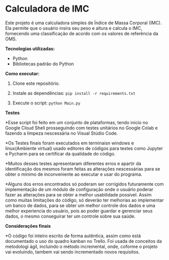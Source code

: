 # Calculadora de IMC

Este projeto é uma calculadora simples de Índice de Massa Corporal (IMC). Ela permite que
o usuário insira seu peso e altura e calcula o IMC, fornecendo uma classificação de acordo
com os valores de referência da OMS.

**Tecnologias utilizadas:**

* Python
* Bibliotecas padrão do Python



**Como executar:**

1. Clone este repositório.
2. Instale as dependências: `pip install -r requirements.txt`

3. Execute o script: `python Main.py`

**Testes**

*Esse script foi feito em um conjunto de plataformas, tendo inicio no Google Cloud Shell
prosseguindo com testes unitários no Google Colab e fazendo a limpeza nescessária no Visual
Stúdio Code.

*Os Testes finais foram executados em terminaisn windows e linux(Ambiente virtual)
usado editores de códigos para testes como Jupyter e Pycharm para se certificar da qualidade
do código.

*Muitos desses testes apresentaram diferentes erros e apartir da identificação dos mesmos foram
feitas as alterações nescessárias para se obter o mínimo de inconveniente ao executar e usar do
programa.

*Alguns dos erros encontrados só poderam ser corrigidos futuramente com implementação de um módulo
de configuração onde o usuário poderar fazer as alterações para se obter a melhor usabilidade possível.
Assim como muitas limitações do código, só deverão ter melhorias ao implementar um banco de dados, para
se obter um melhor controle dos dados e uma melhor experiencia do usuário, pois ao poder guardar e
gerenciar seus dados, o mesmo conseguirar ter um controle sobre sua saúde.

**Considerações finais**

*O código foi inteiro escrito de forma autêntica, assim como está documentado o uso do quadro kanban
no Trello. Foi usada de conceitos da metodologi ágil, incluindo o método incremental, onde, coforme
o projeto vai evoluindo, tambem vai sendo incrementado novos requisitos.

